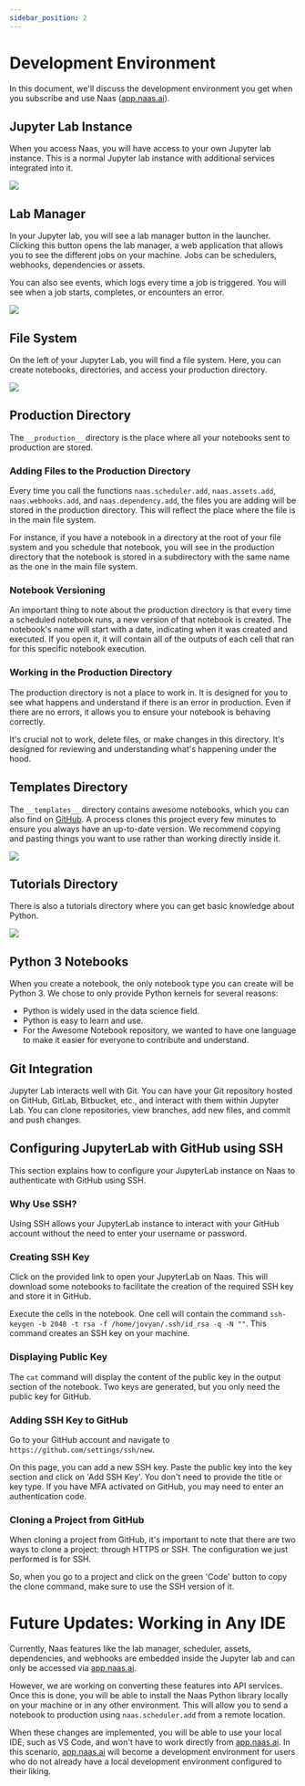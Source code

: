 ```yaml
---
sidebar_position: 2
---
```


# Development Environment

In this document, we'll discuss the development environment you get when you subscribe and use Naas ([app.naas.ai](http://app.naas.ai/)).

## Jupyter Lab Instance

When you access Naas, you will have access to your own Jupyter lab instance. This is a normal Jupyter lab instance with additional services integrated into it.


![](__assets__/development/2023-09-15-17-43-22.png)

## Lab Manager

In your Jupyter lab, you will see a lab manager button in the launcher. Clicking this button opens the lab manager, a web application that allows you to see the different jobs on your machine. Jobs can be schedulers, webhooks, dependencies or assets.

You can also see events, which logs every time a job is triggered. You will see when a job starts, completes, or encounters an error.

![](__assets__/development/2023-09-15-17-43-46.png)

## File System

On the left of your Jupyter Lab, you will find a file system. Here, you can create notebooks, directories, and access your production directory.

![](__assets__/development/2023-09-15-17-44-18.png)

## Production Directory

The `__production__` directory is the place where all your notebooks sent to production are stored.

### Adding Files to the Production Directory

Every time you call the functions `naas.scheduler.add`, `naas.assets.add`, `naas.webhooks.add`, and `naas.dependency.add`, the files you are adding will be stored in the production directory. This will reflect the place where the file is in the main file system.

For instance, if you have a notebook in a directory at the root of your file system and you schedule that notebook, you will see in the production directory that the notebook is stored in a subdirectory with the same name as the one in the main file system.

### Notebook Versioning

An important thing to note about the production directory is that every time a scheduled notebook runs, a new version of that notebook is created. The notebook's name will start with a date, indicating when it was created and executed. If you open it, it will contain all of the outputs of each cell that ran for this specific notebook execution.

### Working in the Production Directory

The production directory is not a place to work in. It is designed for you to see what happens and understand if there is an error in production. Even if there are no errors, it allows you to ensure your notebook is behaving correctly.

It's crucial not to work, delete files, or make changes in this directory. It's designed for reviewing and understanding what's happening under the hood.

## Templates Directory

The `__templates__` directory contains awesome notebooks, which you can also find on [GitHub](https://github.com/jupyter-naas/awesome-notebooks). A process clones this project every few minutes to ensure you always have an up-to-date version. We recommend copying and pasting things you want to use rather than working directly inside it.

![](__assets__/development/2023-09-15-17-44-46.png)

## Tutorials Directory

There is also a tutorials directory where you can get basic knowledge about Python.

![](__assets__/development/2023-09-15-17-45-12.png)

## Python 3 Notebooks

When you create a notebook, the only notebook type you can create will be Python 3. We chose to only provide Python kernels for several reasons:

- Python is widely used in the data science field.
- Python is easy to learn and use.
- For the Awesome Notebook repository, we wanted to have one language to make it easier for everyone to contribute and understand.

## Git Integration

Jupyter Lab interacts well with Git. You can have your Git repository hosted on GitHub, GitLab, Bitbucket, etc., and interact with them within Jupyter Lab. You can clone repositories, view branches, add new files, and commit and push changes.

## Configuring JupyterLab with GitHub using SSH

This section explains how to configure your JupyterLab instance on Naas to authenticate with GitHub using SSH.

### Why Use SSH?

Using SSH allows your JupyterLab instance to interact with your GitHub account without the need to enter your username or password.

### Creating SSH Key

Click on the provided link to open your JupyterLab on Naas. This will download some notebooks to facilitate the creation of the required SSH key and store it in GitHub.

Execute the cells in the notebook. One cell will contain the command `ssh-keygen -b 2048 -t rsa -f /home/jovyan/.ssh/id_rsa -q -N ""`. This command creates an SSH key on your machine.

### Displaying Public Key

The `cat` command will display the content of the public key in the output section of the notebook. Two keys are generated, but you only need the public key for GitHub.

### Adding SSH Key to GitHub

Go to your GitHub account and navigate to `https://github.com/settings/ssh/new`.

On this page, you can add a new SSH key. Paste the public key into the key section and click on 'Add SSH Key'. You don't need to provide the title or key type. If you have MFA activated on GitHub, you may need to enter an authentication code.

### Cloning a Project from GitHub

When cloning a project from GitHub, it's important to note that there are two ways to clone a project: through HTTPS or SSH. The configuration we just performed is for SSH.

So, when you go to a project and click on the green 'Code' button to copy the clone command, make sure to use the SSH version of it.

# Future Updates: Working in Any IDE

Currently, Naas features like the lab manager, scheduler, assets, dependencies, and webhooks are embedded inside the Jupyter lab and can only be accessed via [app.naas.ai](http://app.naas.ai/).

However, we are working on converting these features into API services. Once this is done, you will be able to install the Naas Python library locally on your machine or in any other environment. This will allow you to send a notebook to production using `naas.scheduler.add` from a remote location.

When these changes are implemented, you will be able to use your local IDE, such as VS Code, and won't have to work directly from [app.naas.ai](http://app.naas.ai/). In this scenario, [app.naas.ai](http://app.naas.ai/) will become a development environment for users who do not already have a local development environment configured to their liking.